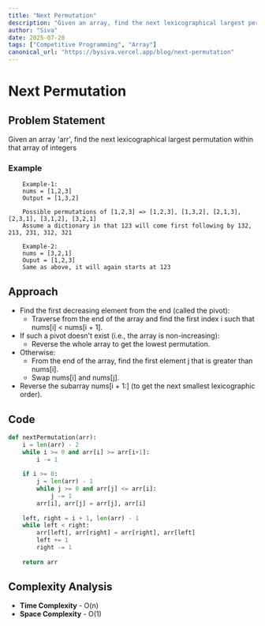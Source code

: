 ```yaml
---
title: "Next Permutation"
description: "Given an array, find the next lexicographical largest permuation"
author: "Siva"
date: 2025-07-20
tags: ["Competitive Programming", "Array"]
canonical_url: "https://bysiva.vercel.app/blog/next-permutation"
---
```


# Next Permutation
## Problem Statement
Given an array 'arr', find the next lexicographical largest permutation within that array of integers

### Example
```text
    Example-1:
    nums = [1,2,3]
    Output = [1,3,2]

    Possible permutations of [1,2,3] => [1,2,3], [1,3,2], [2,1,3], [2,3,1], [3,1,2], [3,2,1]
    Assume a dictionary in that 123 will come first following by 132, 213, 231, 312, 321

    Example-2:
    nums = [3,2,1]
    Ouput = [1,2,3]
    Same as above, it will again starts at 123
```

## Approach
- Find the first decreasing element from the end (called the pivot):
    - Traverse from the end of the array and find the first index i such that nums[i] < nums[i + 1].
- If such a pivot doesn't exist (i.e., the array is non-increasing):
    - Reverse the whole array to get the lowest permutation.
- Otherwise:
    - From the end of the array, find the first element j that is greater than nums[i].
    - Swap nums[i] and nums[j].
- Reverse the subarray nums[i + 1:] (to get the next smallest lexicographic order).

## Code
```python
def nextPermutation(arr):
    i = len(arr) - 2
    while i >= 0 and arr[i] >= arr[i+1]:
        i -= 1
    
    if i >= 0:
        j = len(arr) - 1
        while j >= 0 and arr[j] <= arr[i]:
            j -= 1
        arr[i], arr[j] = arr[j], arr[i]
    
    left, right = i + 1, len(arr) - 1
    while left < right:
        arr[left], arr[right] = arr[right], arr[left]
        left += 1
        right -= 1
    
    return arr 
```

## Complexity Analysis
- **Time Complexity** - O(n)
- **Space Complexity** - O(1)